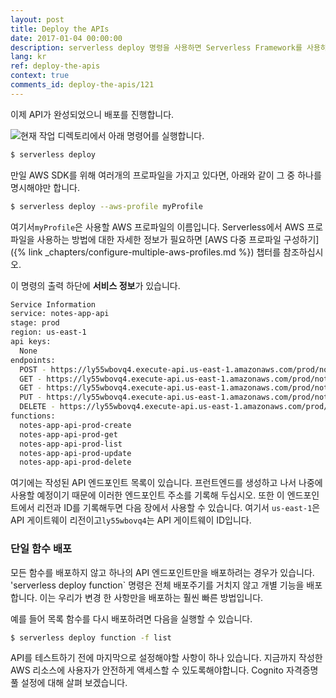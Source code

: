 ```yaml
---
layout: post
title: Deploy the APIs
date: 2017-01-04 00:00:00
description: serverless deploy 명령을 사용하면 Serverless Framework를 사용하여 AWS Lambda 및 API Gateway에 배포 할 수 있습니다. 이 명령을 실행하면 배포된 API 엔드포인트와 AWS 영역의 목록이 표시됩니다. 그리고 개별 람다 함수를 업데이트하고자 할 때에는 serverless deploy function 명령을 실행할 수 있습니다.
lang: kr
ref: deploy-the-apis
context: true
comments_id: deploy-the-apis/121
---
```


이제 API가 완성되었으니 배포를 진행합니다.

<img class="code-marker" src="/assets/s.png" />현재 작업 디렉토리에서 아래 명령어를 실행합니다.

``` bash
$ serverless deploy
```

만일 AWS SDK를 위해 여러개의 프로파일을 가지고 있다면, 아래와 같이 그 중 하나를 명시해야만 합니다.

``` bash
$ serverless deploy --aws-profile myProfile
```

여기서`myProfile`은 사용할 AWS 프로파일의 이름입니다. Serverless에서 AWS 프로파일을 사용하는 방법에 대한 자세한 정보가 필요하면 [AWS 다중 프로파일 구성하기]({% link _chapters/configure-multiple-aws-profiles.md %}) 챕터를 참조하십시오.

이 명령의 출력 하단에 **서비스 정보**가 있습니다.

``` bash
Service Information
service: notes-app-api
stage: prod
region: us-east-1
api keys:
  None
endpoints:
  POST - https://ly55wbovq4.execute-api.us-east-1.amazonaws.com/prod/notes
  GET - https://ly55wbovq4.execute-api.us-east-1.amazonaws.com/prod/notes/{id}
  GET - https://ly55wbovq4.execute-api.us-east-1.amazonaws.com/prod/notes
  PUT - https://ly55wbovq4.execute-api.us-east-1.amazonaws.com/prod/notes/{id}
  DELETE - https://ly55wbovq4.execute-api.us-east-1.amazonaws.com/prod/notes/{id}
functions:
  notes-app-api-prod-create
  notes-app-api-prod-get
  notes-app-api-prod-list
  notes-app-api-prod-update
  notes-app-api-prod-delete
```

여기에는 작성된 API 엔드포인트 목록이 있습니다. 프런트엔드를 생성하고 나서 나중에 사용할 예정이기 때문에 이러한 엔드포인트 주소를 기록해 두십시오. 또한 이 엔드포인트에서 리전과 ID를 기록해두면 다음 장에서 사용할 수 있습니다. 여기서 `us-east-1`은 API 게이트웨이 리전이고`ly55wbovq4`는 API 게이트웨이 ID입니다.

### 단일 함수 배포

모든 함수를 배포하지 않고 하나의 API 엔드포인트만을 배포하려는 경우가 있습니다. 'serverless deploy function` 명령은 전체 배포주기를 거치지 않고 개별 기능을 배포합니다. 이는 우리가 변경 한 사항만을 배포하는 훨씬 빠른 방법입니다.

예를 들어 목록 함수를 다시 배포하려면 다음을 실행할 수 있습니다.

``` bash
$ serverless deploy function -f list
```

API를 테스트하기 전에 마지막으로 설정해야할 사항이 하나 있습니다. 지금까지 작성한 AWS 리소스에 사용자가 안전하게 액세스할 수 있도록해야합니다. Cognito 자격증명 풀 설정에 대해 살펴 보겠습니다.
